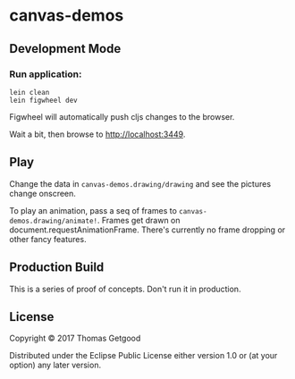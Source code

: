# canvas-demos

## Development Mode

### Run application:

```
lein clean
lein figwheel dev
```

Figwheel will automatically push cljs changes to the browser.

Wait a bit, then browse to [http://localhost:3449](http://localhost:3449).

## Play

Change the data in `canvas-demos.drawing/drawing` and see the pictures change
onscreen.

To play an animation, pass a seq of frames to
`canvas-demos.drawing/animate!`. Frames get drawn on
document.requestAnimationFrame. There's currently no frame dropping or other
fancy features.

## Production Build

This is a series of proof of concepts. Don't run it in production.

## License

Copyright © 2017 Thomas Getgood

Distributed under the Eclipse Public License either version 1.0 or (at your
option) any later version.
